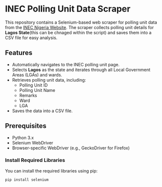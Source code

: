 # INEC Polling Unit Data Scraper

This repository contains a Selenium-based web scraper for polling unit data from the [INEC Nigeria Website](https://www.inecnigeria.org/?page_id=2526). The scraper collects polling unit details for **Lagos State**(this can be chnaged within the script) and saves them into a CSV file for easy analysis.

## Features

- Automatically navigates to the INEC polling unit page.
- Selects **Lagos** as the state and iterates through all Local Government Areas (LGAs) and wards.
- Retrieves polling unit data, including:
  - Polling Unit ID
  - Polling Unit Name
  - Remarks
  - Ward
  - LGA
- Saves the data into a CSV file.

## Prerequisites

- Python 3.x
- Selenium WebDriver
- Browser-specific WebDriver (e.g., GeckoDriver for Firefox)

### Install Required Libraries

You can install the required libraries using pip:

```bash
pip install selenium
